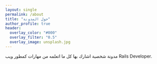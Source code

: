 ```yaml
---
layout: single
permalink: /about
title: "حول المدونة"
author_profile: true
header:
  overlay_color: "#000"
  overlay_filter: "0.5"
  overlay_image: unsplash.jpg
---
```


مدونة شخصية اشارك بها كل ما اتعلمه من مهارات كمطور ويب Rails Developer.  



